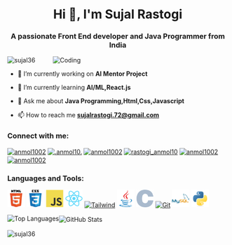 <h1 align="center">Hi 👋, I'm Sujal Rastogi</h1>
<h3 align="center">A passionate Front End developer and Java Programmer from India</h3>
<img align="right" alt="Coding" width="400" src="https://miro.medium.com/v2/resize:fit:1358/1*zVnWJtyGOX_kUIDm6ccCfQ.gif">

<p align="left"> <img src="https://komarev.com/ghpvc/?username=sujal36&label=Profile%20views&color=0e75b6&style=flat" alt="sujal36" /> </p>

- 🔭 I’m currently working on **AI Mentor Project**

- 🌱 I’m currently learning **AI/ML,React.js**

- 💬 Ask me about **Java Programming,Html,Css,Javascript**

- 📫 How to reach me **sujalrastogi.72@gmail.com**

<h3 align="left">Connect with me:</h3>
<p align="left">
<a href="https://www.linkedin.com/in/sujal-rastogi-0584a430a/" target="blank"><img align="center" src="https://raw.githubusercontent.com/rahuldkjain/github-profile-readme-generator/master/src/images/icons/Social/linked-in-alt.svg" alt="anmol1002" height="30" width="40" /></a>
<a href="https://www.instagram.com/_sujal18_/" target="blank"><img align="center" src="https://raw.githubusercontent.com/rahuldkjain/github-profile-readme-generator/master/src/images/icons/Social/instagram.svg" alt=".anmol10." height="30" width="40" /></a>
<a href="https://www.codechef.com/users/sujal1803" target="blank"><img align="center" src="https://cdn.jsdelivr.net/npm/simple-icons@3.1.0/icons/codechef.svg" alt="anmol1002" height="30" width="40" /></a>
<a href="https://www.hackerrank.com/profile/sujalrastogi_72" target="blank"><img align="center" src="https://raw.githubusercontent.com/rahuldkjain/github-profile-readme-generator/master/src/images/icons/Social/hackerrank.svg" alt="rastogi_anmol10" height="30" width="40" /></a>
<a href="https://leetcode.com/u/sujal36/" target="blank"><img align="center" src="https://raw.githubusercontent.com/rahuldkjain/github-profile-readme-generator/master/src/images/icons/Social/leet-code.svg" alt="anmol1002" height="30" width="40" /></a>
<a href="https://www.geeksforgeeks.org/user/sujalrastogi/" target="blank"><img align="center" src="https://raw.githubusercontent.com/rahuldkjain/github-profile-readme-generator/master/src/images/icons/Social/geeks-for-geeks.svg" alt="anmol1002" height="30" width="40" /></a>
</p>

<h3 align="left">Languages and Tools:</h3>
<p align="left">
<a href="https://www.w3.org/html/" target="_blank" rel="noreferrer"> <img src="https://raw.githubusercontent.com/devicons/devicon/master/icons/html5/html5-original-wordmark.svg" alt="html5" width="40" height="40"/></a> 
<a href="https://www.w3schools.com/css/" target="_blank" rel="noreferrer"> <img src="https://raw.githubusercontent.com/devicons/devicon/master/icons/css3/css3-original-wordmark.svg" alt="css3" width="40" height="40"/></a>
<a href="https://developer.mozilla.org/en-US/docs/Web/JavaScript" target="_blank"><img src="https://raw.githubusercontent.com/devicons/devicon/master/icons/javascript/javascript-original.svg" alt="JavaScript" width="40" height="40"/></a>
<a href="https://reactjs.org/" target="_blank"><img src="https://raw.githubusercontent.com/devicons/devicon/master/icons/react/react-original.svg" alt="React" width="40" height="40"/></a>
<a href="https://tailwindcss.com/" target="_blank"><img src="https://www.vectorlogo.zone/logos/tailwindcss/tailwindcss-icon.svg" alt="Tailwind" width="40" height="40"/></a>
<a href="https://www.java.com" target="_blank"><img src="https://raw.githubusercontent.com/devicons/devicon/master/icons/java/java-original.svg" alt="Java" width="40" height="40"/></a>
<a href="https://www.cprogramming.com/" target="_blank"><img src="https://raw.githubusercontent.com/devicons/devicon/master/icons/c/c-original.svg" alt="C" width="40" height="40"/></a>
<a href="https://git-scm.com/" target="_blank"><img src="https://www.vectorlogo.zone/logos/git-scm/git-scm-icon.svg" alt="Git" width="40" height="40"/></a>
<a href="https://www.mysql.com/" target="_blank"><img src="https://raw.githubusercontent.com/devicons/devicon/master/icons/mysql/mysql-original-wordmark.svg" alt="MySQL" width="40" height="40"/></a>
<a href="https://www.python.org" target="_blank"><img src="https://raw.githubusercontent.com/devicons/devicon/master/icons/python/python-original.svg" alt="Python" width="40" height="40"/></a>
</p>

<p>
<img align="left" src="https://github-readme-stats.vercel.app/api/top-langs?username=sujal36&show_icons=true&locale=en&layout=compact" alt="Top Languages" />
</p>
<p>
<img align="center" src="https://github-readme-stats.vercel.app/api?username=sujal36&show_icons=true&locale=en" alt="GitHub Stats" />
</p>

<p><img align="center" src="https://github-readme-streak-stats.herokuapp.com/?user=sujal36&" alt="sujal36" /></p>




